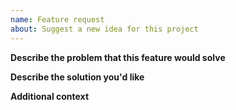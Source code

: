 ```yaml
---
name: Feature request
about: Suggest a new idea for this project
---
```


**Describe the problem that this feature would solve**
<!-- A clear and concise description of what the problem is. -->


**Describe the solution you'd like**
<!-- A clear and concise description of what you want to happen. -->


**Additional context**
<!-- Add any other context about the feature request here. -->
